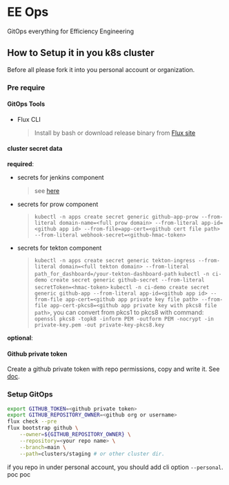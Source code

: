 # EE Ops

GitOps everything for Efficiency Engineering

## How to Setup it in you k8s cluster

Before all please fork it into you personal account or organization.

### Pre require

#### GitOps Tools

- Flux CLI
  > Install by bash or download release binary from
  > [Flux site](https://fluxcd.io/docs/get-started/#install-the-flux-cli)

#### cluster secret data

**required**:

- secrets for jenkins component
  > see [here](apps/staging/jenkins/README.md)
- secrets for prow component
  > `kubectl -n apps create secret generic github-app-prow --from-literal domain-name=<full prow domain> --from-literal app-id=<github app id> --from-file=app-cert=<github cert file path> --from-literal webhook-secret=<github-hmac-token>`
- secrets for tekton component
  > `kubectl -n apps create secret generic tekton-ingress --from-literal domain=<full tekton domain> --from-literal path_for_dashboard=/your-tekton-dashboard-path`
  > `kubectl -n ci-demo create secret generic github-secret --from-literal secretToken=<hmac-token>`
  > `kubectl -n ci-demo create secret generic github-app --from-literal app-id=<github app id> --from-file app-cert=<github app private key file path> --from-file app-cert-pkcs8=<github app private key with pkcs8 file path>`,
  > you can convert from pkcs1 to pkcs8 with command:
  > `openssl pkcs8 -topk8 -inform PEM -outform PEM -nocrypt -in private-key.pem -out private-key-pkcs8.key`

**optional**:

#### Github private token

Create a github private token with repo permissions, copy and write it. See
[doc](https://fluxcd.io/docs/get-started/#before-you-begin).

### Setup GitOps

```bash
export GITHUB_TOKEN=<github private token>
export GITHUB_REPOSITORY_OWNER=<github org or username>
flux check --pre
flux bootstrap github \
    --owner=${GITHUB_REPOSITORY_OWNER} \
    --repository=<your repo name> \
    --branch=main \
    --path=clusters/staging # or other cluster dir.
```

if you repo in under personal account, you should add cli option `--personal`.
poc poc
